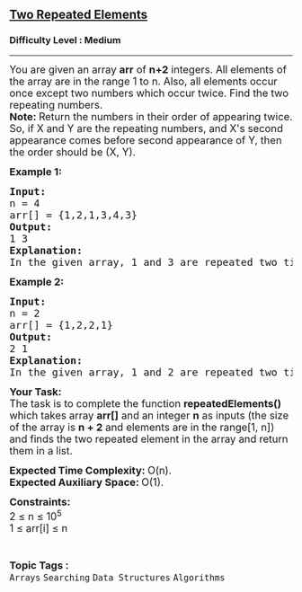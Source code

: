 <h2><a href="https://www.geeksforgeeks.org/problems/two-repeated-elements-1587115621/1?page=2&category=Arrays&difficulty=Medium&status=unsolved&sortBy=submissions">Two Repeated Elements</a></h2><h3>Difficulty Level : Medium</h3><hr><div class="problems_problem_content__Xm_eO"><p><span style="font-size: 18px;"><span style="font-size: 18px;">You are given an array <strong>arr</strong> of </span><strong style="font-size: 18px;">n+2</strong><span style="font-size: 18px;"> integers. All elements of the array are in the range 1 to n. Also, all elements occur once except two numbers which occur twice. Find the two repeating numbers.</span><br><strong style="font-size: 18px;">Note: </strong><span style="font-size: 18px;">Return the numbers in their order of appearing twice. So, if X and Y are the repeating numbers, and X's second appearance comes before second appearance of Y, then the order should be (X, Y).</span></span></p>
<p><span style="font-size: 18px;"><strong>Example 1:</strong></span></p>
<pre><span style="font-size: 18px;"><strong>Input:
</strong>n = 4
arr[] = {1,2,1,3,4,3}
<strong>Output: <br></strong>1 3<strong>
Explanation: <br></strong>In the given array, 1 and 3 are repeated two times.</span></pre>
<p><span style="font-size: 18px;"><strong>Example 2:</strong></span></p>
<pre><span style="font-size: 18px;"><strong>Input:
</strong>n = 2
arr[] = {1,2,2,1}
<strong>Output: <br></strong>2 1<strong>
Explanation: <br></strong>In the given array, 1 and 2 are repeated two times and second occurence of 2 comes before 1. So the output is 2 1.</span>
</pre>
<p><span style="font-size: 18px;"><strong>Your Task:</strong><br>The task is to complete the function <strong>repeatedElements()</strong> which takes array <strong>arr[]</strong> and an integer <strong>n</strong> as inputs (the size of the array is <strong>n + 2</strong> and elements are in the range[1, n]) and finds the two repeated element in the array and return them in a list.</span></p>
<p><span style="font-size: 18px;"><strong>Expected Time Complexity:&nbsp;</strong>O(n).<br><strong>Expected Auxiliary Space:&nbsp;</strong>O(1).&nbsp;</span></p>
<p><span style="font-size: 18px;"><strong>Constraints: </strong><br>2 ≤ n ≤ 10<sup>5</sup><br>1 ≤ arr[i] ≤ n</span></p></div><br><p><span style=font-size:18px><strong>Topic Tags : </strong><br><code>Arrays</code>&nbsp;<code>Searching</code>&nbsp;<code>Data Structures</code>&nbsp;<code>Algorithms</code>&nbsp;